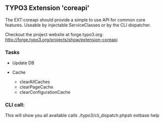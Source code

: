 ## TYPO3 Extension 'coreapi' ##

The EXT:coreapi should provide a simple to use API for common core features. Useable by injectable ServiceClasses or by the CLI dispatcher.

Checkout the project website at forge.typo3.org:
	http://forge.typo3.org/projects/show/extension-coreapi

### Tasks ###
* Update DB


* Cache
	* clearAllCaches
	* clearPageCache
	* clearConfigurationCache

### CLI call: ###
This will show you all available calls
	./typo3/cli_dispatch.phpsh extbase help

